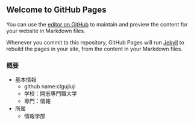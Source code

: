 ## Welcome to GitHub Pages

You can use the [editor on GitHub](https://github.com/clgujiugji/clgujiguji.github.io/edit/gh-pages/index.md) to maintain and preview the content for your website in Markdown files.

Whenever you commit to this repository, GitHub Pages will run [Jekyll](https://jekyllrb.com/) to rebuild the pages in your site, from the content in your Markdown files.

### 概要
- 基本情報
    - github name:clgujiuji
    - 学校：開志専門職大学
    - 専門：情報
- 所属
    - 情報学部

